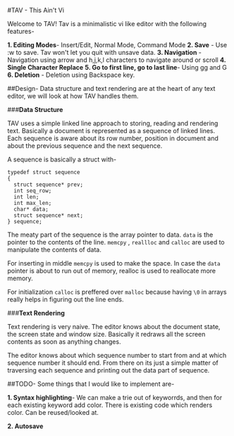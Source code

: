#TAV - This Ain't Vi

Welcome to TAV! Tav is a minimalistic vi like editor with the following features-

**1. Editing Modes**- Insert/Edit, Normal Mode, Command Mode
**2. Save** - Use :w to save. Tav won't let you quit with unsave data.
**3. Navigation** - Navigation using arrow and h,j,k,l characters to navigate around or scroll
**4. Single Character Replace**
**5. Go to first line, go to last line**- Using gg and G
**6. Deletion** - Deletion using Backspace key.

##Design-
Data structure and text rendering are at the heart of any text editor, we will look at how TAV handles them.

###**Data Structure**

TAV uses a simple linked line approach to storing, reading and rendering text. Basically a document is represented as a sequence of linked lines. Each sequence is aware about its row number, position in document and about the previous sequence and the next sequence.

A sequence is basically a struct with-
````
typedef struct sequence
{
  struct sequence* prev;
  int seq_row;
  int len;
  int max_len;
  char* data;
  struct sequence* next;
} sequence;
````

The meaty part of the sequence is the array pointer to data. `data` is the pointer to the contents of the line. `memcpy` , `reallloc` and `calloc` are used to manipulate the contents of data. 

For inserting in middle `memcpy` is used to make the space. In case the `data` pointer is about to run out of memory, realloc is used to reallocate more memory. 

For initialization `calloc` is preffered over `malloc` because having `\0` in arrays really helps in figuring out the line ends.

###**Text Rendering**

Text rendering is very naive. The editor knows about the document state, the screen state and window size. Basically it redraws all the screen contents as soon as anything changes.

The editor knows about which sequence number to start from and at which sequence number it should end. From there on its just a simple matter of traversing each sequence and printing out the data part of sequence.


##TODO-
Some things that I would like to implement are-

**1. Syntax highlighting**- We can make a trie out of keyworrds, and then for each existing keyword add color. There is existing code which renders color. Can be reused/looked at.

**2. Autosave** 